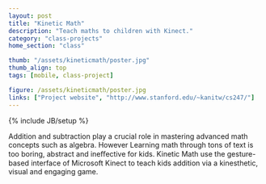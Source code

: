 ```yaml
---
layout: post
title: "Kinetic Math"
description: "Teach maths to children with Kinect."
category: "class-projects"
home_section: "class"

thumb: "/assets/kineticmath/poster.jpg"
thumb_align: top
tags: [mobile, class-project]

figure: /assets/kineticmath/poster.jpg
links: ["Project website", "http://www.stanford.edu/~kanitw/cs247/"]
---
```

{% include JB/setup %}

Addition and subtraction play a crucial
role in mastering advanced math
concepts such as algebra.  However
Learning math through tons of text is too
boring, abstract and ineﬀective for kids.
Kinetic Math use the gesture-based
interface of Microsoft Kinect to teach kids
addition via a kinesthetic, visual and
engaging game.